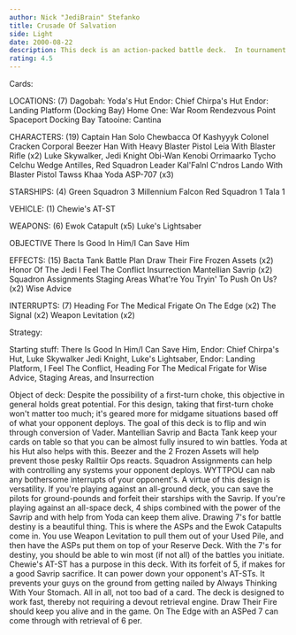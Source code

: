 ```yaml
---
author: Nick "JediBrain" Stefanko
title: Crusade Of Salvation
side: Light
date: 2000-08-22
description: This deck is an action-packed battle deck.  In tournament play, this deck performed beautifully and ran quite fast.
rating: 4.5
---
```

Cards: 

LOCATIONS: (7)
Dagobah: Yoda's Hut
Endor: Chief Chirpa's Hut
Endor: Landing Platform (Docking Bay)
Home One: War Room
Rendezvous Point
Spaceport Docking Bay
Tatooine: Cantina

CHARACTERS: (19)
Captain Han Solo
Chewbacca Of Kashyyyk
Colonel Cracken
Corporal Beezer
Han With Heavy Blaster Pistol
Leia With Blaster Rifle (x2)
Luke Skywalker, Jedi Knight
Obi-Wan Kenobi
Orrimaarko
Tycho Celchu
Wedge Antilles, Red Squadron Leader
Kal'Falnl C'ndros
Lando With Blaster Pistol
Tawss Khaa
Yoda
ASP-707 (x3)

STARSHIPS: (4)
Green Squadron 3
Millennium Falcon
Red Squadron 1
Tala 1

VEHICLE: (1)
Chewie's AT-ST

WEAPONS: (6)
Ewok Catapult (x5)
Luke's Lightsaber

OBJECTIVE
There Is Good In Him/I Can Save Him

EFFECTS: (15)
Bacta Tank
Battle Plan
Draw Their Fire
Frozen Assets (x2)
Honor Of The Jedi
I Feel The Conflict
Insurrection
Mantellian Savrip (x2)
Squadron Assignments
Staging Areas
What're You Tryin' To Push On Us? (x2)
Wise Advice

INTERRUPTS: (7)
Heading For The Medical Frigate
On The Edge (x2)
The Signal (x2)
Weapon Levitation (x2)

Strategy: 

Starting stuff:
There Is Good In Him/I Can Save Him, Endor: Chief Chirpa's Hut, Luke Skywalker Jedi Knight, Luke's Lightsaber, Endor: Landing Platform, I Feel The Conflict, Heading For The Medical Frigate for Wise Advice, Staging Areas, and Insurrection

Object of deck:
Despite the possibility of a first-turn choke, this objective in general holds great potential.  For this design, taking that first-turn choke won't matter too much; it's geared more for midgame situations based off of what your opponent deploys.
The goal of this deck is to flip and win through conversion of Vader.  Mantellian Savrip and Bacta Tank keep your cards on table so that you can be almost fully insured to win battles.  Yoda at his Hut also helps with this. Beezer and the 2 Frozen Assets will help prevent those pesky Ralltiir Ops reacts.  Squadron Assignments can help with controlling any systems your opponent deploys.  WYTTPOU can nab any bothersome interrupts of your opponent's.
A virtue of this design is versatility.  If you're playing against an all-ground deck, you can save the pilots for ground-pounds and forfeit their starships with the Savrip.	If you're playing against an all-space deck, 4 ships combined with the power of the Savrip and with help from Yoda can keep them alive.
Drawing 7's for battle destiny is a beautiful thing.  This is where the ASPs and the Ewok Catapults come in.  You use Weapon Levitation to pull them out of your Used Pile, and then have the ASPs put them on top of your Reserve Deck.  With the 7's for destiny, you should be able to win most (if not all) of the battles you initiate.
Chewie's AT-ST has a purpose in this deck.  With its forfeit of 5, if makes for a good Savrip sacrifice.  It can power down your opponent's AT-STs.  It prevents your guys on the ground from getting nailed by Always Thinking With Your Stomach.  All in all, not too bad of a card.
The deck is designed to work fast, thereby not requiring a devout retrieval engine.  Draw Their Fire should keep you alive and in the game.  On The Edge with an ASPed 7 can come through with retrieval of 6 per.
